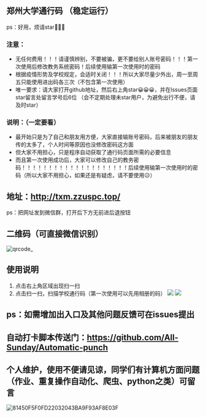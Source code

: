 ## 郑州大学通行码 （稳定运行）
ps：好用，烦请star🤞🤞🤞
### 注意：
- 无任何费用！！！请谨慎辨别，不要被骗，更不要给别人账号密码！！！第一次使用后修改教务系统密码！后续使用输第一次使用时的密码
- 根据疫情形势及学校规定，会适时关闭！！！所以大家尽量少外出，周一至周五只能使用进出码各三次（不包含第一次使用）
- 唯一要求：请大家打开github地址，然后右上角star😀😀😀，并在Issues页面star留言处留言学号后6位    （会不定期处理未star用户，为避免出行不便，请及时star）
### 说明：（一定要看）
- 最开始只是为了自己和朋友用方便，大家直接输账号密码，后来被朋友的朋友传的太多了，个人时间等原因也没修改密码这方面
- 但大家不用担心，只是程序自动获取了通行码页面所需的必要信息
- 而且第一次使用成功后，大家可以修改自己的教务密码！！！！！！！！！！！！！！！！！！！！后续使用输第一次使用时的密码（所以大家不用担心，如果还是有疑虑，请不要使用😥）

## 地址：http://txm.zzuspc.top/
ps：把网址发到微信群，打开后下方无前进后退按钮
## 二维码（可直接微信识别）
![qrcode_](https://user-images.githubusercontent.com/39648485/118287981-8de5a200-b506-11eb-87fd-3ee65f90edb3.png)
## 使用说明
1. 点击右上角区域出现扫一扫
2. 点击扫一扫，扫描学校通行码（第一次使用可以先用相册的码）
![](https://user-images.githubusercontent.com/39648485/139109062-699f93a6-f733-42e6-9552-bd5a2f496854.png)
![](https://user-images.githubusercontent.com/39648485/139109081-4f15851a-ca43-4242-9aa1-771f31dc4495.png)
## ps：如需增加出入口及其他问题反馈可在issues提出
## 自动打卡脚本传送门：https://github.com/All-Sunday/Automatic-punch
## 个人维护，使用不便请见谅，同学们有计算机方面问题（作业、重复操作自动化、爬虫、python之类）可留言
![81450F5F0FD22032043BA9F93AF8E03F](https://user-images.githubusercontent.com/39648485/139111947-ad4d0d24-cf35-4898-bf60-4db60259e5b5.png)
